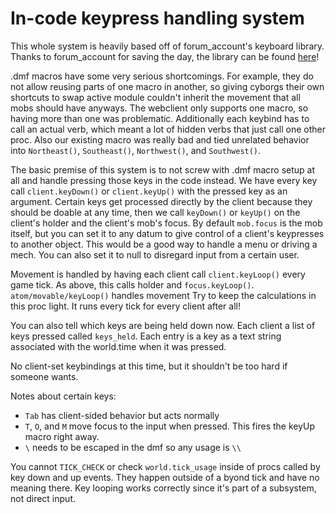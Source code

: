 # In-code keypress handling system

This whole system is heavily based off of forum_account's keyboard library.
Thanks to forum_account for saving the day, the library can be found
[here](https://secure.byond.com/developer/Forum_account/Keyboard)!

.dmf macros have some very serious shortcomings. For example, they do not allow reusing parts
of one macro in another, so giving cyborgs their own shortcuts to swap active module couldn't
inherit the movement that all mobs should have anyways. The webclient only supports one macro,
so having more than one was problematic. Additionally each keybind has to call an actual
verb, which meant a lot of hidden verbs that just call one other proc. Also our existing
macro was really bad and tied unrelated behavior into `Northeast()`, `Southeast()`, `Northwest()`,
and `Southwest()`.

The basic premise of this system is to not screw with .dmf macro setup at all and handle
pressing those keys in the code instead. We have every key call `client.keyDown()`
or `client.keyUp()` with the pressed key as an argument. Certain keys get processed
directly by the client because they should be doable at any time, then we call
`keyDown()` or `keyUp()` on the client's holder and the client's mob's focus.
By default `mob.focus` is the mob itself, but you can set it to any datum to give control of a
client's keypresses to another object. This would be a good way to handle a menu or driving
a mech. You can also set it to null to disregard input from a certain user.

Movement is handled by having each client call `client.keyLoop()` every game tick.
As above, this calls holder and `focus.keyLoop()`. `atom/movable/keyLoop()` handles movement
Try to keep the calculations in this proc light. It runs every tick for every client after all!

You can also tell which keys are being held down now. Each client a list of keys pressed called
`keys_held`. Each entry is a key as a text string associated with the world.time when it was
pressed.

No client-set keybindings at this time, but it shouldn't be too hard if someone wants.

Notes about certain keys:

* `Tab` has client-sided behavior but acts normally
* `T`, `O`, and `M` move focus to the input when pressed. This fires the keyUp macro right away.
* `\` needs to be escaped in the dmf so any usage is `\\`

You cannot `TICK_CHECK` or check `world.tick_usage` inside of procs called by key down and up
events. They happen outside of a byond tick and have no meaning there. Key looping
works correctly since it's part of a subsystem, not direct input.
